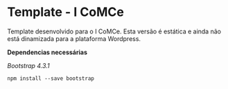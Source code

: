 # Template - I CoMCe

Template desenvolvido para o I CoMCe. Esta versão é estática e ainda não está dinamizada para a plataforma Wordpress.

**Dependencias necessárias**

*Bootstrap 4.3.1*

```
npm install --save bootstrap
```